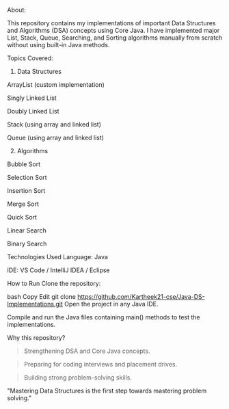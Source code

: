 About:

This repository contains my implementations of important Data Structures and Algorithms (DSA) concepts using Core Java.
I have implemented major List, Stack, Queue, Searching, and Sorting algorithms manually from scratch without using built-in Java methods.

Topics Covered:

1. Data Structures
   
ArrayList (custom implementation)

Singly Linked List

Doubly Linked List

Stack (using array and linked list)

Queue (using array and linked list)

2. Algorithms
   
Bubble Sort

Selection Sort

Insertion Sort

Merge Sort

Quick Sort

Linear Search

Binary Search

Technologies Used
Language: Java

IDE: VS Code / IntelliJ IDEA / Eclipse

How to Run
Clone the repository:

bash
Copy
Edit
git clone https://github.com/Kartheek21-cse/Java-DS-Implementations.git
Open the project in any Java IDE.

Compile and run the Java files containing main() methods to test the implementations.

Why this repository?

>Strengthening DSA and Core Java concepts.

>Preparing for coding interviews and placement drives.

>Building strong problem-solving skills.

"Mastering Data Structures is the first step towards mastering problem solving."

